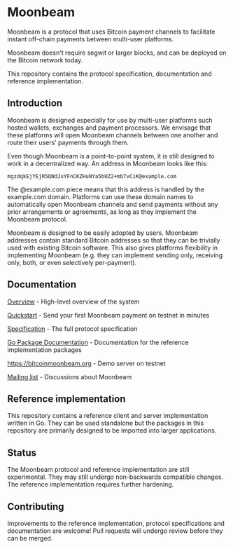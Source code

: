 # Moonbeam

Moonbeam is a protocol that uses Bitcoin payment channels to facilitate instant off-chain payments between multi-user platforms.

Moonbeam doesn't require segwit or larger blocks, and can be deployed on the
Bitcoin network today.

This repository contains the protocol specification, documentation and
reference implementation.

## Introduction

Moonbeam is designed especially for use by multi-user platforms such hosted
wallets, exchanges and payment processors. We envisage that these platforms
will open Moonbeam channels between one another and route their users’ payments
through them.

Even though Moonbeam is a point-to-point system, it is still designed to work
in a decentralized way. An address in Moonbeam looks like this:

`mgzdqkEjYEjR5QNdJxYFnCKZHuNYa5bUZ2+mb7vCiK@example.com`

The @example.com piece means that this address is handled by the example.com
domain. Platforms can use these domain names to automatically open Moonbeam
channels and send payments without any prior arrangements or agreements, as
long as they implement the Moonbeam protocol.

Moonbeam is designed to be easily adopted by users. Moonbeam addresses contain
standard Bitcoin addresses so that they can be trivially used with existing
Bitcoin software. This also gives platforms flexibility in implementing
Moonbeam (e.g. they can implement sending only, receiving only, both, or even
selectively per-payment).

## Documentation

[Overview](docs/overview.md) - High-level overview of the system

[Quickstart](docs/quickstart.md) - Send your first Moonbeam payment on testnet in minutes

[Specification](docs/spec.md) - The full protocol specification

[Go Package Documentation](https://godoc.org/github.com/luno/moonbeam) - Documentation for the reference implementation packages

https://bitcoinmoonbeam.org - Demo server on testnet

[Mailing list](https://groups.google.com/forum/#!forum/bitcoin-moonbeam) - Discussions about Moonbeam

## Reference implementation

This repository contains a reference client and server implementation written in
Go. They can be used standalone but the packages in this repository are
primarily designed to be imported into larger applications.

## Status

The Moonbeam protocol and reference implementation are still experimental.
They may still undergo non-backwards compatible changes.
The reference implementation requires further hardening.

## Contributing

Improvements to the reference implementation, protocol specifications and
documentation are welcome! Pull requests will undergo review before they can
be merged.
